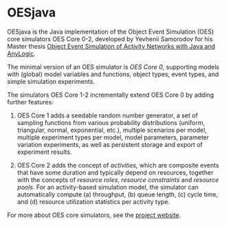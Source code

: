 # OESjava
OESjava is the Java implementation of the Object Event Simulation (OES) core simulators OES Core 0-2, developed by Yevhenii Samorodov for his Master thesis [Object Event Simulation of Activity Networks with Java and AnyLogic](https://gwagner57.github.io/oes/Java/Master-Thesis-Yevhenii-Samorodov-2021.pdf).

The minimal version of an OES simulator is *OES Core 0*,
supporting models with (global) model variables and functions, object types, event types, and simple simulation experiments. 

The simulators OES Core 1-2 incrementally extend OES Core 0 by adding further features:

1. OES Core 1 adds a seedable random number generator, a set of sampling functions from various probability distributions 
(uniform, triangular, normal, exponential, etc.), multiple scenarios per model, multiple experiment types per model, model parameters, 
parameter variation experiments, as well as persistent storage and export of experiment results.

2. OES Core 2 adds the concept of *activities*, which are composite events that have some duration and typically depend on resources,
together with the concepts of *resource roles*, *resource constraints* and *resource pools*. For an activity-based simulation model,
the simulator can automatically compute (a) throughput, (b) queue length, (c) cycle time, and (d) resource utilization statistics per activity type.

For more about OES core simulators, see the [project website](https://gwagner57.github.io/oes/).
